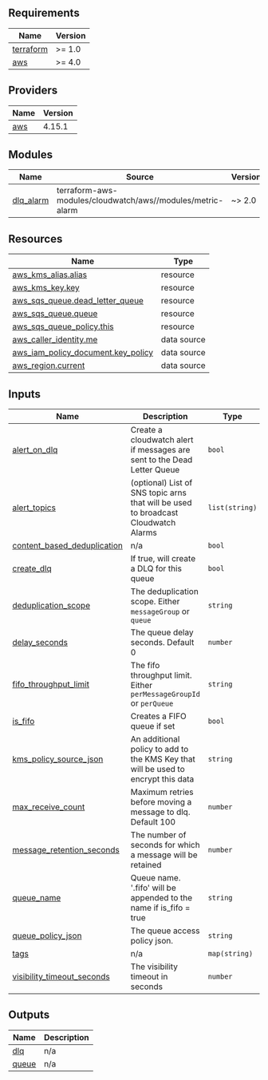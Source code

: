 ## Requirements

| Name | Version |
|------|---------|
| <a name="requirement_terraform"></a> [terraform](#requirement\_terraform) | >= 1.0 |
| <a name="requirement_aws"></a> [aws](#requirement\_aws) | >= 4.0 |

## Providers

| Name | Version |
|------|---------|
| <a name="provider_aws"></a> [aws](#provider\_aws) | 4.15.1 |

## Modules

| Name | Source | Version |
|------|--------|---------|
| <a name="module_dlq_alarm"></a> [dlq\_alarm](#module\_dlq\_alarm) | terraform-aws-modules/cloudwatch/aws//modules/metric-alarm | ~> 2.0 |

## Resources

| Name | Type |
|------|------|
| [aws_kms_alias.alias](https://registry.terraform.io/providers/hashicorp/aws/latest/docs/resources/kms_alias) | resource |
| [aws_kms_key.key](https://registry.terraform.io/providers/hashicorp/aws/latest/docs/resources/kms_key) | resource |
| [aws_sqs_queue.dead_letter_queue](https://registry.terraform.io/providers/hashicorp/aws/latest/docs/resources/sqs_queue) | resource |
| [aws_sqs_queue.queue](https://registry.terraform.io/providers/hashicorp/aws/latest/docs/resources/sqs_queue) | resource |
| [aws_sqs_queue_policy.this](https://registry.terraform.io/providers/hashicorp/aws/latest/docs/resources/sqs_queue_policy) | resource |
| [aws_caller_identity.me](https://registry.terraform.io/providers/hashicorp/aws/latest/docs/data-sources/caller_identity) | data source |
| [aws_iam_policy_document.key_policy](https://registry.terraform.io/providers/hashicorp/aws/latest/docs/data-sources/iam_policy_document) | data source |
| [aws_region.current](https://registry.terraform.io/providers/hashicorp/aws/latest/docs/data-sources/region) | data source |

## Inputs

| Name | Description | Type | Default | Required |
|------|-------------|------|---------|:--------:|
| <a name="input_alert_on_dlq"></a> [alert\_on\_dlq](#input\_alert\_on\_dlq) | Create a cloudwatch alert if messages are sent to the Dead Letter Queue | `bool` | `true` | no |
| <a name="input_alert_topics"></a> [alert\_topics](#input\_alert\_topics) | (optional) List of SNS topic arns that will be used to broadcast Cloudwatch Alarms | `list(string)` | `null` | no |
| <a name="input_content_based_deduplication"></a> [content\_based\_deduplication](#input\_content\_based\_deduplication) | n/a | `bool` | `null` | no |
| <a name="input_create_dlq"></a> [create\_dlq](#input\_create\_dlq) | If true, will create a DLQ for this queue | `bool` | `true` | no |
| <a name="input_deduplication_scope"></a> [deduplication\_scope](#input\_deduplication\_scope) | The deduplication scope. Either `messageGroup` or `queue` | `string` | `"messageGroup"` | no |
| <a name="input_delay_seconds"></a> [delay\_seconds](#input\_delay\_seconds) | The queue delay seconds. Default 0 | `number` | `0` | no |
| <a name="input_fifo_throughput_limit"></a> [fifo\_throughput\_limit](#input\_fifo\_throughput\_limit) | The fifo throughput limit. Either `perMessageGroupId` or `perQueue` | `string` | `"perMessageGroupId"` | no |
| <a name="input_is_fifo"></a> [is\_fifo](#input\_is\_fifo) | Creates a FIFO queue if set | `bool` | n/a | yes |
| <a name="input_kms_policy_source_json"></a> [kms\_policy\_source\_json](#input\_kms\_policy\_source\_json) | An additional policy to add to the KMS Key that will be used to encrypt this data | `string` | `null` | no |
| <a name="input_max_receive_count"></a> [max\_receive\_count](#input\_max\_receive\_count) | Maximum retries before moving a message to dlq. Default 100 | `number` | `100` | no |
| <a name="input_message_retention_seconds"></a> [message\_retention\_seconds](#input\_message\_retention\_seconds) | The number of seconds for which a message will be retained | `number` | `1209600` | no |
| <a name="input_queue_name"></a> [queue\_name](#input\_queue\_name) | Queue name. '.fifo' will be appended to the name if is\_fifo = true | `string` | n/a | yes |
| <a name="input_queue_policy_json"></a> [queue\_policy\_json](#input\_queue\_policy\_json) | The queue access policy json. | `string` | `null` | no |
| <a name="input_tags"></a> [tags](#input\_tags) | n/a | `map(string)` | `null` | no |
| <a name="input_visibility_timeout_seconds"></a> [visibility\_timeout\_seconds](#input\_visibility\_timeout\_seconds) | The visibility timeout in seconds | `number` | `30` | no |

## Outputs

| Name | Description |
|------|-------------|
| <a name="output_dlq"></a> [dlq](#output\_dlq) | n/a |
| <a name="output_queue"></a> [queue](#output\_queue) | n/a |
